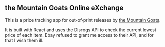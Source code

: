 ## the Mountain Goats Online eXchange

This is a price tracking app for out-of-print releases by [the Mountain Goats](http://www.mountain-goats.com/).

It is built with React and uses the Discogs API to check the current lowest price of each item. 
Ebay refused to grant me access to their API, and for that I wish them ill.
